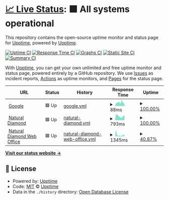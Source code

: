 # [📈 Live Status](https://demo.upptime.js.org): <!--live status--> **🟩 All systems operational**

This repository contains the open-source uptime monitor and status page for [Upptime](https://upptime.js.org), powered by [Upptime](https://github.com/upptime/upptime).

[![Uptime CI](https://github.com/nahategy/uptime/workflows/Uptime%20CI/badge.svg)](https://github.com/nahategy/uptime/actions?query=workflow%3A%22Uptime+CI%22)
[![Response Time CI](https://github.com/nahategy/uptime/workflows/Response%20Time%20CI/badge.svg)](https://github.com/nahategy/uptime/actions?query=workflow%3A%22Response+Time+CI%22)
[![Graphs CI](https://github.com/nahategy/uptime/workflows/Graphs%20CI/badge.svg)](https://github.com/nahategy/uptime/actions?query=workflow%3A%22Graphs+CI%22)
[![Static Site CI](https://github.com/nahategy/uptime/workflows/Static%20Site%20CI/badge.svg)](https://github.com/nahategy/uptime/actions?query=workflow%3A%22Static+Site+CI%22)
[![Summary CI](https://github.com/nahategy/uptime/workflows/Summary%20CI/badge.svg)](https://github.com/nahategy/uptime/actions?query=workflow%3A%22Summary+CI%22)

With [Upptime](https://upptime.js.org), you can get your own unlimited and free uptime monitor and status page, powered entirely by a GitHub repository. We use [Issues](https://github.com/upptime/upptime/issues) as incident reports, [Actions](https://github.com/nahategy/uptime/actions) as uptime monitors, and [Pages](https://demo.upptime.js.org) for the status page.

<!--start: status pages-->
<!-- This summary is generated by Upptime (https://github.com/upptime/upptime) -->
<!-- Do not edit this manually, your changes will be overwritten -->
<!-- prettier-ignore -->
| URL | Status | History | Response Time | Uptime |
| --- | ------ | ------- | ------------- | ------ |
| <img alt="" src="https://favicons.githubusercontent.com/www.google.com" height="13"> [Google](https://www.google.com) | 🟩 Up | [google.yml](https://github.com/nahategy/uptime/commits/HEAD/history/google.yml) | <details><summary><img alt="Response time graph" src="./graphs/google/response-time-week.png" height="20"> 88ms</summary><br><a href="https://nahategy.github.io/uptime/history/google"><img alt="Response time 103" src="https://img.shields.io/endpoint?url=https%3A%2F%2Fraw.githubusercontent.com%2Fnahategy%2Fuptime%2FHEAD%2Fapi%2Fgoogle%2Fresponse-time.json"></a><br><a href="https://nahategy.github.io/uptime/history/google"><img alt="24-hour response time 64" src="https://img.shields.io/endpoint?url=https%3A%2F%2Fraw.githubusercontent.com%2Fnahategy%2Fuptime%2FHEAD%2Fapi%2Fgoogle%2Fresponse-time-day.json"></a><br><a href="https://nahategy.github.io/uptime/history/google"><img alt="7-day response time 88" src="https://img.shields.io/endpoint?url=https%3A%2F%2Fraw.githubusercontent.com%2Fnahategy%2Fuptime%2FHEAD%2Fapi%2Fgoogle%2Fresponse-time-week.json"></a><br><a href="https://nahategy.github.io/uptime/history/google"><img alt="30-day response time 93" src="https://img.shields.io/endpoint?url=https%3A%2F%2Fraw.githubusercontent.com%2Fnahategy%2Fuptime%2FHEAD%2Fapi%2Fgoogle%2Fresponse-time-month.json"></a><br><a href="https://nahategy.github.io/uptime/history/google"><img alt="1-year response time 103" src="https://img.shields.io/endpoint?url=https%3A%2F%2Fraw.githubusercontent.com%2Fnahategy%2Fuptime%2FHEAD%2Fapi%2Fgoogle%2Fresponse-time-year.json"></a></details> | <details><summary><a href="https://nahategy.github.io/uptime/history/google">100.00%</a></summary><a href="https://nahategy.github.io/uptime/history/google"><img alt="All-time uptime 100.00%" src="https://img.shields.io/endpoint?url=https%3A%2F%2Fraw.githubusercontent.com%2Fnahategy%2Fuptime%2FHEAD%2Fapi%2Fgoogle%2Fuptime.json"></a><br><a href="https://nahategy.github.io/uptime/history/google"><img alt="24-hour uptime 100.00%" src="https://img.shields.io/endpoint?url=https%3A%2F%2Fraw.githubusercontent.com%2Fnahategy%2Fuptime%2FHEAD%2Fapi%2Fgoogle%2Fuptime-day.json"></a><br><a href="https://nahategy.github.io/uptime/history/google"><img alt="7-day uptime 100.00%" src="https://img.shields.io/endpoint?url=https%3A%2F%2Fraw.githubusercontent.com%2Fnahategy%2Fuptime%2FHEAD%2Fapi%2Fgoogle%2Fuptime-week.json"></a><br><a href="https://nahategy.github.io/uptime/history/google"><img alt="30-day uptime 100.00%" src="https://img.shields.io/endpoint?url=https%3A%2F%2Fraw.githubusercontent.com%2Fnahategy%2Fuptime%2FHEAD%2Fapi%2Fgoogle%2Fuptime-month.json"></a><br><a href="https://nahategy.github.io/uptime/history/google"><img alt="1-year uptime 100.00%" src="https://img.shields.io/endpoint?url=https%3A%2F%2Fraw.githubusercontent.com%2Fnahategy%2Fuptime%2FHEAD%2Fapi%2Fgoogle%2Fuptime-year.json"></a></details>
| <img alt="" src="https://favicons.githubusercontent.com/naturaldiamondnetwork.com" height="13"> [Natural Diamond](https://naturaldiamondnetwork.com) | 🟩 Up | [natural-diamond.yml](https://github.com/nahategy/uptime/commits/HEAD/history/natural-diamond.yml) | <details><summary><img alt="Response time graph" src="./graphs/natural-diamond/response-time-week.png" height="20"> 793ms</summary><br><a href="https://nahategy.github.io/uptime/history/natural-diamond"><img alt="Response time 1243" src="https://img.shields.io/endpoint?url=https%3A%2F%2Fraw.githubusercontent.com%2Fnahategy%2Fuptime%2FHEAD%2Fapi%2Fnatural-diamond%2Fresponse-time.json"></a><br><a href="https://nahategy.github.io/uptime/history/natural-diamond"><img alt="24-hour response time 949" src="https://img.shields.io/endpoint?url=https%3A%2F%2Fraw.githubusercontent.com%2Fnahategy%2Fuptime%2FHEAD%2Fapi%2Fnatural-diamond%2Fresponse-time-day.json"></a><br><a href="https://nahategy.github.io/uptime/history/natural-diamond"><img alt="7-day response time 793" src="https://img.shields.io/endpoint?url=https%3A%2F%2Fraw.githubusercontent.com%2Fnahategy%2Fuptime%2FHEAD%2Fapi%2Fnatural-diamond%2Fresponse-time-week.json"></a><br><a href="https://nahategy.github.io/uptime/history/natural-diamond"><img alt="30-day response time 1105" src="https://img.shields.io/endpoint?url=https%3A%2F%2Fraw.githubusercontent.com%2Fnahategy%2Fuptime%2FHEAD%2Fapi%2Fnatural-diamond%2Fresponse-time-month.json"></a><br><a href="https://nahategy.github.io/uptime/history/natural-diamond"><img alt="1-year response time 1243" src="https://img.shields.io/endpoint?url=https%3A%2F%2Fraw.githubusercontent.com%2Fnahategy%2Fuptime%2FHEAD%2Fapi%2Fnatural-diamond%2Fresponse-time-year.json"></a></details> | <details><summary><a href="https://nahategy.github.io/uptime/history/natural-diamond">100.00%</a></summary><a href="https://nahategy.github.io/uptime/history/natural-diamond"><img alt="All-time uptime 99.97%" src="https://img.shields.io/endpoint?url=https%3A%2F%2Fraw.githubusercontent.com%2Fnahategy%2Fuptime%2FHEAD%2Fapi%2Fnatural-diamond%2Fuptime.json"></a><br><a href="https://nahategy.github.io/uptime/history/natural-diamond"><img alt="24-hour uptime 100.00%" src="https://img.shields.io/endpoint?url=https%3A%2F%2Fraw.githubusercontent.com%2Fnahategy%2Fuptime%2FHEAD%2Fapi%2Fnatural-diamond%2Fuptime-day.json"></a><br><a href="https://nahategy.github.io/uptime/history/natural-diamond"><img alt="7-day uptime 100.00%" src="https://img.shields.io/endpoint?url=https%3A%2F%2Fraw.githubusercontent.com%2Fnahategy%2Fuptime%2FHEAD%2Fapi%2Fnatural-diamond%2Fuptime-week.json"></a><br><a href="https://nahategy.github.io/uptime/history/natural-diamond"><img alt="30-day uptime 99.94%" src="https://img.shields.io/endpoint?url=https%3A%2F%2Fraw.githubusercontent.com%2Fnahategy%2Fuptime%2FHEAD%2Fapi%2Fnatural-diamond%2Fuptime-month.json"></a><br><a href="https://nahategy.github.io/uptime/history/natural-diamond"><img alt="1-year uptime 99.97%" src="https://img.shields.io/endpoint?url=https%3A%2F%2Fraw.githubusercontent.com%2Fnahategy%2Fuptime%2FHEAD%2Fapi%2Fnatural-diamond%2Fuptime-year.json"></a></details>
| <img alt="" src="https://favicons.githubusercontent.com/wo.naturaldiamondnetwork.com" height="13"> [Natural Diamond Web Office](https://wo.naturaldiamondnetwork.com) | 🟩 Up | [natural-diamond-web-office.yml](https://github.com/nahategy/uptime/commits/HEAD/history/natural-diamond-web-office.yml) | <details><summary><img alt="Response time graph" src="./graphs/natural-diamond-web-office/response-time-week.png" height="20"> 1345ms</summary><br><a href="https://nahategy.github.io/uptime/history/natural-diamond-web-office"><img alt="Response time 1541" src="https://img.shields.io/endpoint?url=https%3A%2F%2Fraw.githubusercontent.com%2Fnahategy%2Fuptime%2FHEAD%2Fapi%2Fnatural-diamond-web-office%2Fresponse-time.json"></a><br><a href="https://nahategy.github.io/uptime/history/natural-diamond-web-office"><img alt="24-hour response time 1387" src="https://img.shields.io/endpoint?url=https%3A%2F%2Fraw.githubusercontent.com%2Fnahategy%2Fuptime%2FHEAD%2Fapi%2Fnatural-diamond-web-office%2Fresponse-time-day.json"></a><br><a href="https://nahategy.github.io/uptime/history/natural-diamond-web-office"><img alt="7-day response time 1345" src="https://img.shields.io/endpoint?url=https%3A%2F%2Fraw.githubusercontent.com%2Fnahategy%2Fuptime%2FHEAD%2Fapi%2Fnatural-diamond-web-office%2Fresponse-time-week.json"></a><br><a href="https://nahategy.github.io/uptime/history/natural-diamond-web-office"><img alt="30-day response time 1477" src="https://img.shields.io/endpoint?url=https%3A%2F%2Fraw.githubusercontent.com%2Fnahategy%2Fuptime%2FHEAD%2Fapi%2Fnatural-diamond-web-office%2Fresponse-time-month.json"></a><br><a href="https://nahategy.github.io/uptime/history/natural-diamond-web-office"><img alt="1-year response time 1541" src="https://img.shields.io/endpoint?url=https%3A%2F%2Fraw.githubusercontent.com%2Fnahategy%2Fuptime%2FHEAD%2Fapi%2Fnatural-diamond-web-office%2Fresponse-time-year.json"></a></details> | <details><summary><a href="https://nahategy.github.io/uptime/history/natural-diamond-web-office">40.87%</a></summary><a href="https://nahategy.github.io/uptime/history/natural-diamond-web-office"><img alt="All-time uptime 98.45%" src="https://img.shields.io/endpoint?url=https%3A%2F%2Fraw.githubusercontent.com%2Fnahategy%2Fuptime%2FHEAD%2Fapi%2Fnatural-diamond-web-office%2Fuptime.json"></a><br><a href="https://nahategy.github.io/uptime/history/natural-diamond-web-office"><img alt="24-hour uptime 48.73%" src="https://img.shields.io/endpoint?url=https%3A%2F%2Fraw.githubusercontent.com%2Fnahategy%2Fuptime%2FHEAD%2Fapi%2Fnatural-diamond-web-office%2Fuptime-day.json"></a><br><a href="https://nahategy.github.io/uptime/history/natural-diamond-web-office"><img alt="7-day uptime 40.87%" src="https://img.shields.io/endpoint?url=https%3A%2F%2Fraw.githubusercontent.com%2Fnahategy%2Fuptime%2FHEAD%2Fapi%2Fnatural-diamond-web-office%2Fuptime-week.json"></a><br><a href="https://nahategy.github.io/uptime/history/natural-diamond-web-office"><img alt="30-day uptime 86.33%" src="https://img.shields.io/endpoint?url=https%3A%2F%2Fraw.githubusercontent.com%2Fnahategy%2Fuptime%2FHEAD%2Fapi%2Fnatural-diamond-web-office%2Fuptime-month.json"></a><br><a href="https://nahategy.github.io/uptime/history/natural-diamond-web-office"><img alt="1-year uptime 98.45%" src="https://img.shields.io/endpoint?url=https%3A%2F%2Fraw.githubusercontent.com%2Fnahategy%2Fuptime%2FHEAD%2Fapi%2Fnatural-diamond-web-office%2Fuptime-year.json"></a></details>

<!--end: status pages-->

[**Visit our status website →**](https://demo.upptime.js.org)

## 📄 License

- Powered by: [Upptime](https://github.com/upptime/upptime)
- Code: [MIT](./LICENSE) © [Upptime](https://upptime.js.org)
- Data in the `./history` directory: [Open Database License](https://opendatacommons.org/licenses/odbl/1-0/)
